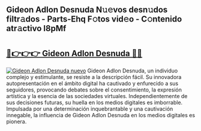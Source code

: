 ## Gideon Adlon Desnuda N𝚞𝚎vos desn𝚞dos filtr𝚊dos - Parts-Ehq F𝚘tos vid𝚎o - C𝚘ntenido atr𝚊ctivo l8pMf

# <h2><a href="http://mb4r1lq.tromn.icu/?c=Gideon+Adlon+Desnuda">🔗👉👉👉 Gideon Adlon Desnuda 🔗🔗</a></h2>

[![Gideon Adlon Desnuda nuevo](https://i.imgur.com/pEAQMta.gif)](http://mb4r1lq.tromn.icu/?c=Gideon+Adlon+Desnuda)
Gideon Adlon Desnuda, un individuo complejo y estimulante, se resiste a la descripción fácil. Su innovadora autopresentación en el ámbito digital ha cautivado y enfurecido a sus seguidores, provocando debates sobre el consentimiento, la expresión artística y la esencia de las sociedades virtuales. Independientemente de sus decisiones futuras, su huella en los medios digitales es imborrable. Impulsada por una determinación inquebrantable y una cautivación innegable, la influencia de Gideon Adlon Desnuda en los medios digitales es pionera.

